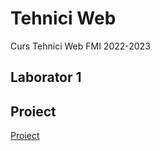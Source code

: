 # Tehnici Web
Curs Tehnici Web FMI 2022-2023
 
## Laborator 1
 
 
## Proiect
<a href = "https://sebimih13.github.io/tehnici-web/Proiect/index.html">Proiect</a>
